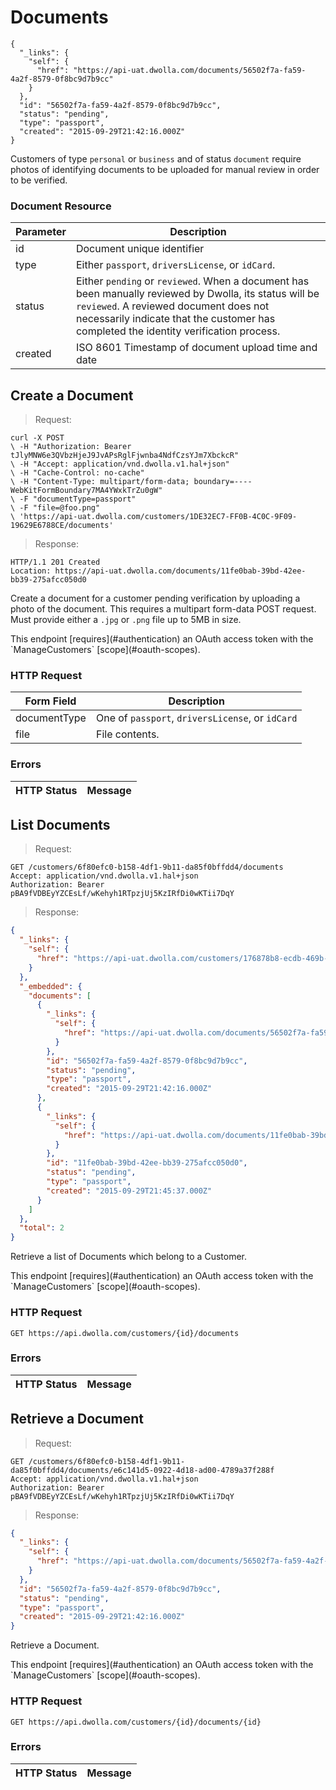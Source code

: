 # Documents

```shell
{
  "_links": {
    "self": {
      "href": "https://api-uat.dwolla.com/documents/56502f7a-fa59-4a2f-8579-0f8bc9d7b9cc"
    }
  },
  "id": "56502f7a-fa59-4a2f-8579-0f8bc9d7b9cc",
  "status": "pending",
  "type": "passport",
  "created": "2015-09-29T21:42:16.000Z"
}
```

Customers of type `personal` or `business` and of status `document` require photos of identifying documents to be uploaded for manual review in order to be verified.  

### Document Resource

| Parameter | Description
|-----------|------------|
|id | Document unique identifier 
|type | Either `passport`, `driversLicense`, or `idCard`.
|status| Either `pending` or `reviewed`.  When a document has been manually reviewed by Dwolla, its status will be `reviewed`.  A reviewed document does not necessarily indicate that the customer has completed the identity verification process.
| created | ISO 8601 Timestamp of document upload time and date


## Create a Document

> Request:

```shell
curl -X POST 
\ -H "Authorization: Bearer tJlyMNW6e3QVbzHjeJ9JvAPsRglFjwnba4NdfCzsYJm7XbckcR" 
\ -H "Accept: application/vnd.dwolla.v1.hal+json" 
\ -H "Cache-Control: no-cache" 
\ -H "Content-Type: multipart/form-data; boundary=----WebKitFormBoundary7MA4YWxkTrZu0gW" 
\ -F "documentType=passport" 
\ -F "file=@foo.png" 
\ 'https://api-uat.dwolla.com/customers/1DE32EC7-FF0B-4C0C-9F09-19629E6788CE/documents'
```

> Response:

```shell
HTTP/1.1 201 Created
Location: https://api-uat.dwolla.com/documents/11fe0bab-39bd-42ee-bb39-275afcc050d0
```

Create a document for a customer pending verification by uploading a photo of the document.  This requires a multipart form-data POST request.  Must provide either a `.jpg` or `.png` file up to 5MB in size.


<aside class="reminder">This endpoint [requires](#authentication) an OAuth access token with the `ManageCustomers` [scope](#oauth-scopes).</aside>

### HTTP Request

|Form Field| Description|
|----------|-------------|
| documentType | One of `passport`, `driversLicense`, or `idCard` |
| file | File contents.

### Errors
| HTTP Status | Message |
|--------------|-------------|

## List Documents

> Request:

```shell
GET /customers/6f80efc0-b158-4df1-9b11-da85f0bffdd4/documents
Accept: application/vnd.dwolla.v1.hal+json
Authorization: Bearer pBA9fVDBEyYZCEsLf/wKehyh1RTpzjUj5KzIRfDi0wKTii7DqY
```

> Response:

```json
{
  "_links": {
    "self": {
      "href": "https://api-uat.dwolla.com/customers/176878b8-ecdb-469b-a82b-43ba5e8704b2/documents"
    }
  },
  "_embedded": {
    "documents": [
      {
        "_links": {
          "self": {
            "href": "https://api-uat.dwolla.com/documents/56502f7a-fa59-4a2f-8579-0f8bc9d7b9cc"
          }
        },
        "id": "56502f7a-fa59-4a2f-8579-0f8bc9d7b9cc",
        "status": "pending",
        "type": "passport",
        "created": "2015-09-29T21:42:16.000Z"
      },
      {
        "_links": {
          "self": {
            "href": "https://api-uat.dwolla.com/documents/11fe0bab-39bd-42ee-bb39-275afcc050d0"
          }
        },
        "id": "11fe0bab-39bd-42ee-bb39-275afcc050d0",
        "status": "pending",
        "type": "passport",
        "created": "2015-09-29T21:45:37.000Z"
      }
    ]
  },
  "total": 2
}
```

Retrieve a list of Documents which belong to a Customer. 


<aside class="reminder">This endpoint [requires](#authentication) an OAuth access token with the `ManageCustomers` [scope](#oauth-scopes).</aside>

### HTTP Request
`GET https://api.dwolla.com/customers/{id}/documents`

### Errors
| HTTP Status | Message |
|--------------|-------------|

## Retrieve a Document

> Request:

```shell
GET /customers/6f80efc0-b158-4df1-9b11-da85f0bffdd4/documents/e6c141d5-0922-4d18-ad00-4789a37f288f
Accept: application/vnd.dwolla.v1.hal+json
Authorization: Bearer pBA9fVDBEyYZCEsLf/wKehyh1RTpzjUj5KzIRfDi0wKTii7DqY
```

> Response:

```json
{
  "_links": {
    "self": {
      "href": "https://api-uat.dwolla.com/documents/56502f7a-fa59-4a2f-8579-0f8bc9d7b9cc"
    }
  },
  "id": "56502f7a-fa59-4a2f-8579-0f8bc9d7b9cc",
  "status": "pending",
  "type": "passport",
  "created": "2015-09-29T21:42:16.000Z"
}
```

Retrieve a Document.


<aside class="reminder">This endpoint [requires](#authentication) an OAuth access token with the `ManageCustomers` [scope](#oauth-scopes).</aside>

### HTTP Request
`GET https://api.dwolla.com/customers/{id}/documents/{id}`

### Errors
| HTTP Status | Message |
|--------------|-------------|